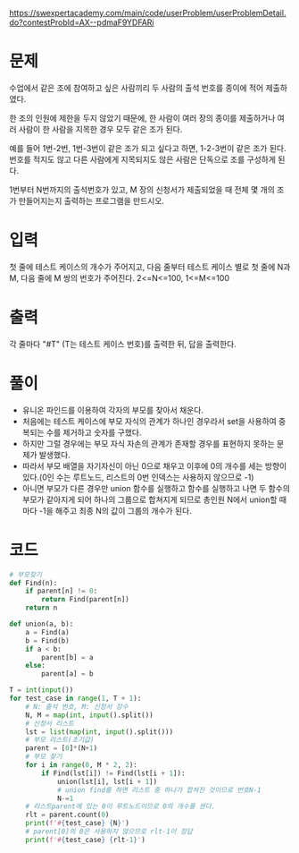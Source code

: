 https://swexpertacademy.com/main/code/userProblem/userProblemDetail.do?contestProbId=AX--pdmaF9YDFARi

# 문제

수업에서 같은 조에 참여하고 싶은 사람끼리 두 사람의 출석 번호를 종이에 적어 제출하였다.

한 조의 인원에 제한을 두지 않았기 때문에, 한 사람이 여러 장의 종이를 제출하거나 여러 사람이 한 사람을 지목한 경우 모두 같은 조가 된다.

예를 들어 1번-2번, 1번-3번이 같은 조가 되고 싶다고 하면, 1-2-3번이 같은 조가 된다. 번호를 적지도 않고 다른 사람에게 지목되지도 않은 사람은 단독으로 조를 구성하게 된다.

1번부터 N번까지의 출석번호가 있고, M 장의 신청서가 제출되었을 때 전체 몇 개의 조가 만들어지는지 출력하는 프로그램을 만드시오.

# 입력

첫 줄에 테스트 케이스의 개수가 주어지고, 다음 줄부터 테스트 케이스 별로 첫 줄에 N과 M, 다음 줄에 M 쌍의 번호가 주어진다. 2<=N<=100, 1<=M<=100

# 출력

각 줄마다 "#T" (T는 테스트 케이스 번호)를 출력한 뒤, 답을 출력한다.

# 풀이

- 유니온 파인드를 이용하여 각자의 부모를 찾아서 채운다.
- 처음에는 테스트 케이스에 부모 자식의 관계가 하나인 경우라서 set을 사용하여 중복되는 수를 제거하고 숫자를 구했다.
- 하지만 그럴 경우에는 부모 자식 자손의 관계가 존재할 경우를 표현하지 못하는 문제가 발생했다.
- 따라서 부모 배열을 자기자신이 아닌 0으로 채우고 이후에 0의 개수를 세는 방향이 있다.(0인 수는 루트노드, 리스트의 0번 인덱스는 사용하지 않으므로 -1)
- 아니면 부모가 다른 경우만 union 함수를 실행하고 함수를 실행하고 나면 두 함수의 부모가 같아지게 되어 하나의 그룹으로 합쳐지게 되므로 총인원 N에서 union할 때마다 -1을 해주고 최종 N의 값이 그룹의 개수가 된다.

# 코드

```python
# 부모찾기
def Find(n):
    if parent[n] != 0:
        return Find(parent[n])
    return n

def union(a, b):
    a = Find(a)
    b = Find(b)
    if a < b:
        parent[b] = a
    else:
        parent[a] = b

T = int(input())
for test_case in range(1, T + 1):
    # N: 출석 번호, M: 신청서 장수
    N, M = map(int, input().split())
    # 신청서 리스트
    lst = list(map(int, input().split()))
    # 부모 리스트(초기값)
    parent = [0]*(N+1)
    # 부모 찾기
    for i in range(0, M * 2, 2):
        if Find(lst[i]) != Find(lst[i + 1]):
            union(lst[i], lst[i + 1])
            # union find를 하면 리스트 중 하나가 합쳐진 것이므로 번호N-1
            N-=1
    # 리스트parent에 있는 0이 루트노드이므로 0의 개수를 센다.
    rlt = parent.count(0)
    print(f'#{test_case} {N}')
    # parent[0]의 0은 사용하지 않으므로 rlt-1이 정답
    print(f'#{test_case} {rlt-1}')
```
